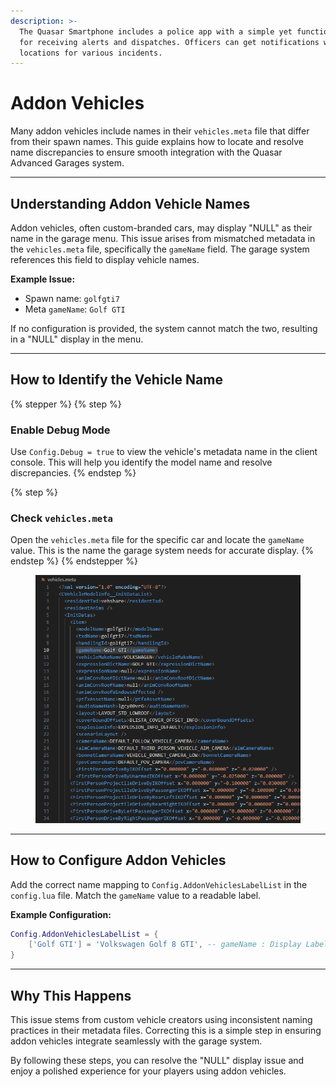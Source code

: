 ```yaml
---
description: >-
  The Quasar Smartphone includes a police app with a simple yet functional MDT
  for receiving alerts and dispatches. Officers can get notifications with
  locations for various incidents.
---
```


# Addon Vehicles

Many addon vehicles include names in their `vehicles.meta` file that differ from their spawn names. This guide explains how to locate and resolve name discrepancies to ensure smooth integration with the Quasar Advanced Garages system.

***

## **Understanding Addon Vehicle Names**

Addon vehicles, often custom-branded cars, may display "NULL" as their name in the garage menu. This issue arises from mismatched metadata in the `vehicles.meta` file, specifically the `gameName` field. The garage system references this field to display vehicle names.

**Example Issue:**

* Spawn name: `golfgti7`
* Meta `gameName`: `Golf GTI`

If no configuration is provided, the system cannot match the two, resulting in a "NULL" display in the menu.

***

## **How to Identify the Vehicle Name**

{% stepper %}
{% step %}
### **Enable Debug Mode**

Use `Config.Debug = true` to view the vehicle's metadata name in the client console. This will help you identify the model name and resolve discrepancies.
{% endstep %}

{% step %}
### **Check `vehicles.meta`**

Open the `vehicles.meta` file for the specific car and locate the `gameName` value. This is the name the garage system needs for accurate display.
{% endstep %}
{% endstepper %}

<figure><img src="../../../.gitbook/assets/image (25).png" alt=""><figcaption></figcaption></figure>

***

## **How to Configure Addon Vehicles**

Add the correct name mapping to `Config.AddonVehiclesLabelList` in the `config.lua` file. Match the `gameName` value to a readable label.

**Example Configuration:**

```lua
Config.AddonVehiclesLabelList = {
    ['Golf GTI'] = 'Volkswagen Golf 8 GTI', -- gameName : Display Label
}
```

***

## **Why This Happens**

This issue stems from custom vehicle creators using inconsistent naming practices in their metadata files. Correcting this is a simple step in ensuring addon vehicles integrate seamlessly with the garage system.

By following these steps, you can resolve the "NULL" display issue and enjoy a polished experience for your players using addon vehicles.
